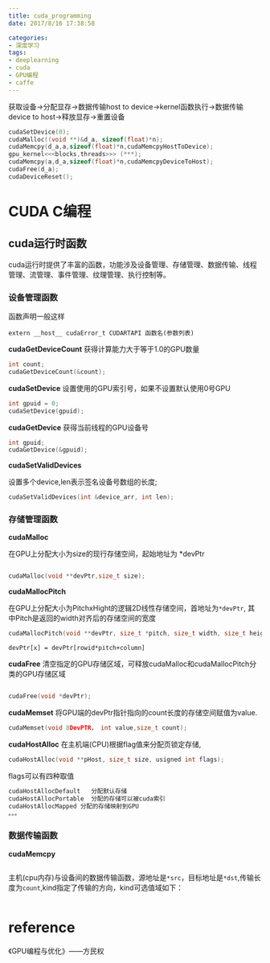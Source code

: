 ```yaml
---
title: cuda_programming
date: 2017/8/16 17:38:58

categories:
- 深度学习
tags:
- deeplearning
- cuda
- GPU编程
- caffe
---
```


获取设备->分配显存->数据传输host to device->kernel函数执行->数据传输device to host->释放显存->重置设备

```cpp
cudaSetDevice(0);
cudaMalloc((void **)&d_a, sizeof(float)*n);
cudaMemcpy(d_a,a,sizeof(float)*n,cudaMemcpyHostToDevice);
gpu_kernel<<<blocks,threads>>> (***);
cudaMemcpy(a,d_a,sizeof(float)*n,cudaMemcpyDeviceToHost);
cudaFree(d_a);
cudaDeviceReset();


```
<!--more-->


# CUDA C编程


## cuda运行时函数

cuda运行时提供了丰富的函数，功能涉及设备管理、存储管理、数据传输、线程管理、流管理、事件管理、纹理管理、执行控制等。


### 设备管理函数 

函数声明一般这样 
```
extern __host__ cudaError_t CUDARTAPI 函数名(参数列表)
```

**cudaGetDeviceCount**
获得计算能力大于等于1.0的GPU数量
```cpp
int count;
cudaGetDeviceCount(&count);
```

**cudaSetDevice**
设置使用的GPU索引号，如果不设置默认使用0号GPU

```cpp
int gpuid = 0;
cudaSetDevice(gpuid);

```

**cudaGetDevice**
获得当前线程的GPU设备号

```cpp
int gpuid;
cudaGetDevice(&gpuid);

```
**cudaSetValidDevices**

设置多个device,len表示签名设备号数组的长度;

```cpp
cudaSetValidDevices(int &device_arr, int len);
```


### 存储管理函数 

**cudaMalloc**

在GPU上分配大小为size的现行存储空间，起始地址为 *devPtr
```cpp

cudaMalloc(void **devPtr,size_t size);

```
**cudaMallocPitch**

在GPU上分配大小为PitchxHight的逻辑2D线性存储空间，首地址为```*devPtr```, 其中Pitch是返回的width对齐后的存储空间的宽度

```cpp
cudaMallocPitch(void **devPtr, size_t *pitch, size_t width, size_t height);
```
```
devPtr[x] = devPtr[rowid*pitch+column]
```


**cudaFree**
清空指定的GPU存储区域，可释放cudaMalloc和cudaMallocPitch分类的GPU存储区域

```cpp

cudaFree(void *devPtr);

```

**cudaMemset**
将GPU端的devPtr指针指向的count长度的存储空间赋值为value.
```cpp
cudaMemset(void 8DevPTR， int value,size_t count);
```

**cudaHostAlloc**
在主机端(CPU)根据flag值来分配页锁定存储, 

```cpp
cudaHostAlloc(void **pHost, size_t size, usigned int flags);
```

flags可以有四种取值

```cpp
cudaHostAllocDefault   分配默认存储
cudaHostAllocPortable  分配的存储可以被cuda索引
cudaHostAllocMapped 分配的存储映射到GPU
。。。

```

### 数据传输函数 

**cudaMemcpy**
```cpp

```

主机(cpu内存)与设备间的数据传输函数，源地址是```*src```，目标地址是```*dst```,传输长度为```count```,kind指定了传输的方向，kind可选值域如下：
```cpp


```


# reference

《GPU编程与优化》——方民权